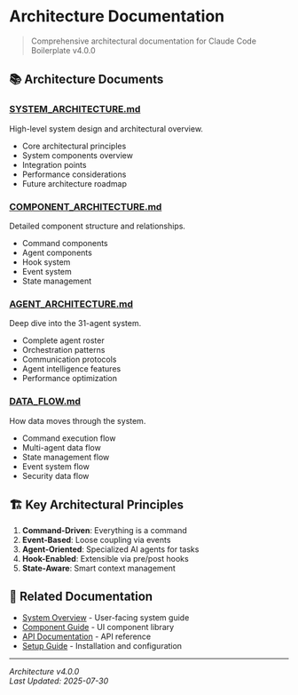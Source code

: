# Architecture Documentation

> Comprehensive architectural documentation for Claude Code Boilerplate v4.0.0

## 📚 Architecture Documents

### [SYSTEM_ARCHITECTURE.md](./SYSTEM_ARCHITECTURE.md)
High-level system design and architectural overview.
- Core architectural principles
- System components overview
- Integration points
- Performance considerations
- Future architecture roadmap

### [COMPONENT_ARCHITECTURE.md](./COMPONENT_ARCHITECTURE.md)
Detailed component structure and relationships.
- Command components
- Agent components
- Hook system
- Event system
- State management

### [AGENT_ARCHITECTURE.md](./AGENT_ARCHITECTURE.md)
Deep dive into the 31-agent system.
- Complete agent roster
- Orchestration patterns
- Communication protocols
- Agent intelligence features
- Performance optimization

### [DATA_FLOW.md](./DATA_FLOW.md)
How data moves through the system.
- Command execution flow
- Multi-agent data flow
- State management flow
- Event system flow
- Security data flow

## 🏗️ Key Architectural Principles

1. **Command-Driven**: Everything is a command
2. **Event-Based**: Loose coupling via events
3. **Agent-Oriented**: Specialized AI agents for tasks
4. **Hook-Enabled**: Extensible via pre/post hooks
5. **State-Aware**: Smart context management

## 🔗 Related Documentation

- [System Overview](../SYSTEM_OVERVIEW.md) - User-facing system guide
- [Component Guide](../components/README.md) - UI component library
- [API Documentation](../api/README.md) - API reference
- [Setup Guide](../setup/README.md) - Installation and configuration

---

*Architecture v4.0.0*  
*Last Updated: 2025-07-30*
